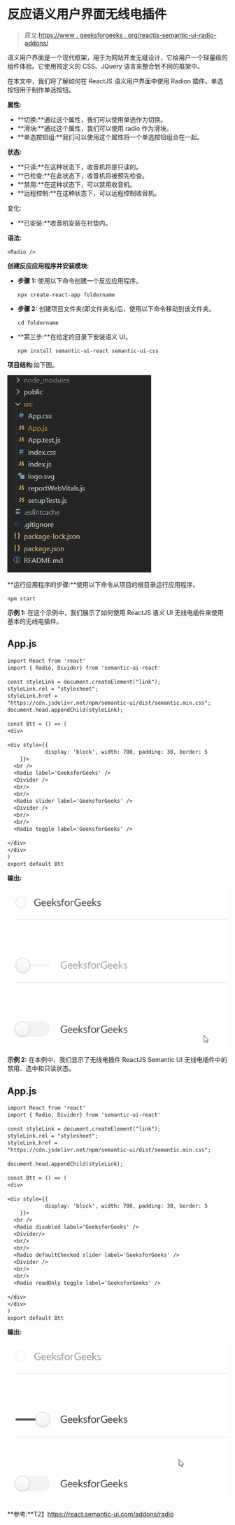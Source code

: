 # 反应语义用户界面无线电插件

> 原文:[https://www . geeksforgeeks . org/reactjs-semantic-ui-radio-addons/](https://www.geeksforgeeks.org/reactjs-semantic-ui-radio-addons/)

语义用户界面是一个现代框架，用于为网站开发无缝设计，它给用户一个轻量级的组件体验。它使用预定义的 CSS、JQuery 语言来整合到不同的框架中。

在本文中，我们将了解如何在 ReactJS 语义用户界面中使用 Radion 插件。单选按钮用于制作单选按钮。

**属性:**

*   **切换:**通过这个属性，我们可以使用单选作为切换。
*   **滑块:**通过这个属性，我们可以使用 radio 作为滑块。
*   **单选按钮组:**我们可以使用这个属性将一个单选按钮组合在一起。

**状态:**

*   **只读:**在这种状态下，收音机将是只读的。
*   **已检查:**在此状态下，收音机将被预先检查。
*   **禁用:**在这种状态下，可以禁用收音机。
*   **远程控制:**在这种状态下，可以远程控制收音机。

变化:

*   **已安装:**收音机安装在衬垫内。

**语法:**

```
<Radio />
```

**创建反应应用程序并安装模块:**

*   **步骤 1:** 使用以下命令创建一个反应应用程序。

    ```
    npx create-react-app foldername
    ```

*   **步骤 2:** 创建项目文件夹(即文件夹名)后，使用以下命令移动到该文件夹。

    ```
    cd foldername
    ```

*   **第三步:**在给定的目录下安装语义 UI。

    ```
    npm install semantic-ui-react semantic-ui-css
    ```

**项目结构**:如下图。

![](img/f04ae0d8b722a9fff0bd9bd138b29c23.png)

**运行应用程序的步骤:**使用以下命令从项目的根目录运行应用程序。

```
npm start
```

**示例 1:** 在这个示例中，我们展示了如何使用 ReactJS 语义 UI 无线电插件来使用基本的无线电插件。

## App.js

```
import React from 'react'
import { Radio, Divider} from 'semantic-ui-react'

const styleLink = document.createElement("link");
styleLink.rel = "stylesheet";
styleLink.href = 
"https://cdn.jsdelivr.net/npm/semantic-ui/dist/semantic.min.css";
document.head.appendChild(styleLink);

const Btt = () => (
<div>

<div style={{
            display: 'block', width: 700, padding: 30, border: 5
    }}>
  <br />
  <Radio label='GeeksforGeeks' />
  <Divider />
  <br/>
  <br/>
  <Radio slider label='GeeksforGeeks' />
  <Divider />
  <br/>
  <br/>
  <Radio toggle label='GeeksforGeeks' />

</div>
</div>
)
export default Btt
```

**输出:**

![](img/3eb52feeb42bce54a363f73a21730c0c.png)

**示例 2:** 在本例中，我们显示了无线电插件 ReactJS Semantic UI 无线电插件中的禁用、选中和只读状态。

## App.js

```
import React from 'react'
import { Radio, Divider} from 'semantic-ui-react'

const styleLink = document.createElement("link");
styleLink.rel = "stylesheet";
styleLink.href = 
"https://cdn.jsdelivr.net/npm/semantic-ui/dist/semantic.min.css";

document.head.appendChild(styleLink);

const Btt = () => (
<div>

<div style={{
            display: 'block', width: 700, padding: 30, border: 5
    }}>
  <br />
  <Radio disabled label='GeeksforGeeks' />
  <Divider/>
  <br/>
  <br/>
  <Radio defaultChecked slider label='GeeksforGeeks' />
  <Divider />
  <br/>
  <br/>
  <Radio readOnly toggle label='GeeksforGeeks' />

</div>
</div>
)
export default Btt
```

**输出:**

![](img/e58e2bdfbd06a8b2cff2835ce1c48746.png)

**参考:**T2】https://react.semantic-ui.com/addons/radio